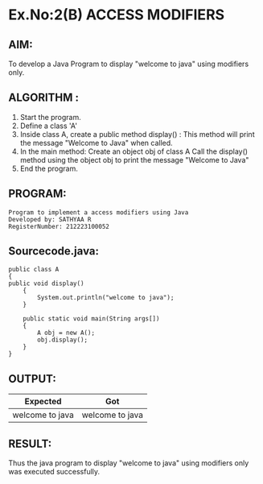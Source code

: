 # Ex.No:2(B) ACCESS MODIFIERS

## AIM:
To develop a Java Program to display "welcome to java" using modifiers only.

## ALGORITHM :
1.	Start the program.
2.	Define a class 'A'
3. Inside class A, create a public method display() : This method will print the message "Welcome to Java" when called.
4. In the main method: Create an object obj of class A
                       Call the display() method using the object obj to print the message "Welcome to Java"
5. End the program.


## PROGRAM:
```
Program to implement a access modifiers using Java
Developed by: SATHYAA R
RegisterNumber: 212223100052
```

## Sourcecode.java:

```
public class A 
{ 
public void display() 
    { 
        System.out.println("welcome to java"); 
    } 

    public static void main(String args[])
    {
        A obj = new A();
        obj.display();
    }
}
```


## OUTPUT:
 
|    Expected    |        Got      |
|----------------|-----------------|
|welcome to java | welcome to java |


## RESULT:
Thus the java program to display "welcome to java" using modifiers only was executed successfully.

